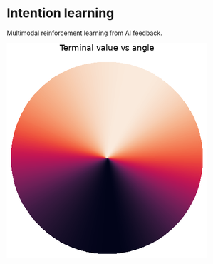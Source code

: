 # Intention learning

Multimodal reinforcement learning from AI feedback.

![Terminal model visualization](data/images/terminal_model_visualization_e3359666.png)